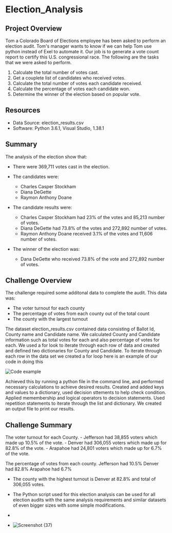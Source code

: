 # Election_Analysis

## Project Overview
Tom a Colorado Board of Elections employee has been asked to perform an election audit. Tom's manager wants to know if we can help Tom use python instead of Exel to automate it. Our job is to generate a vote count report to certify this U.S. congressional race. The following are the tasks that we were asked to perform. 

1.  Calculate the total number of votes cast.
2.  Get a couplete list of candidates who received votes.
3.  Calculate the total number of votes each candidate received.
4.  Calculate the percentage of votes each candidate won. 
5.  Determine the winner of the election based on popular vote. 

## Resources
- Data Source: election_results.csv
- Software:  Python 3.6.1, Visual Studio, 1.38.1

## Summary 
The analysis of the election show that:  
- There were 369,711 votes cast in the election.

- The candidates were:
    - Charles Casper Stockham
    - Diana DeGette
    - Raymon Anthony Doane

- The candidate results were: 

    - Charles Casper Stockham had 23% of the votes and 85,213 number of votes.
    - Diana DeGette had 73.8% of the votes and 272,892 number of votes.
    - Raymon Anthony Doane received 3.1% of the votes and 11,606 number of votes.

- The winner of the election was: 
    - Dana DeGette who received 73.8% of the vote and 272,892 number of votes.

## Challenge Overview
The challenge required some additonal data to complete the audit. This data was:
   - The voter turnout for each county
   - The percentage of votes from each county out of the total count
   - The county with the largest turnout

The dataset election_results.csv contained data consisting of Ballot Id, County name and Candidate name. 
We calculated County and Candidate information such as total votes for each and also percentage of votes for each. We used a for look to iterate through each row of data and created and defined two dictionaries for County and Candidate. To iterate through each row in the data set we created a for loop here is an example of our code in doing this

![Code example](https://user-images.githubusercontent.com/94208810/143664595-91a87539-8d75-42fd-9c12-489bf1920e50.png)


Achieved this by running a python file in the command line, and performed necessary calculations to achieve desired results.          Created and added keys and values to a dictionary, used decision sttements to help check condition. Applied memembership and logical operators to decision statements. Used repetition statements to iterate through the list and dictionary. We created an output file to print our results.

## Challenge Summary
The voter turnout for each County. 
    - Jefferson had 38,855 voters which made up 10.5% of the vote.
    - Denver had 306,055 voters which made up for 82.8% of the vote.
    - Arapahoe had 24,801 voters which made up for 6.7% of the vote.

The percentage of votes from each county.
    Jefferson had 10.5% 
    Denver had 82.8%
    Arapahoe had 6.7%

- The county with the highest turnout is Denver at 82.8% and total of 306,055 votes.

- The Python script used for this election analysis can be used for all election audits with the same analysis requirements and similar datasets of even bigger sizes with some simple modifications. 
- 
- ![Screenshot (37)](https://user-images.githubusercontent.com/94208810/143662723-c9106ac9-476f-4f12-8fed-81ca0d6a6510.png)
